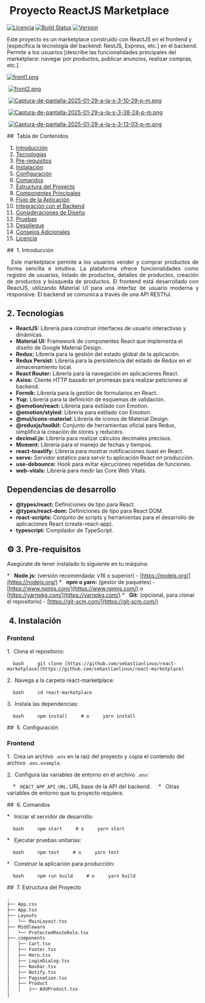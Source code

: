 # ️ Proyecto ReactJS Marketplace

[![Licencia](https://img.shields.io/badge/License-MIT-blue.svg)](https://opensource.org/licenses/MIT)
[![Build Status](https://img.shields.io/badge/Build-Passing-brightgreen.svg)](https://your-website.com/build)
[![Version](https://img.shields.io/badge/Version-1.0.0-orange.svg)](https://your-website.com/version)

Este proyecto es un marketplace construido con ReactJS en el frontend y [especifica la tecnología del backend: NestJS, Express, etc.] en el backend. Permite a los usuarios [describe las funcionalidades principales del marketplace: navegar por productos, publicar anuncios, realizar compras, etc.].

[![front1.png](https://i.postimg.cc/cHrsXbQW/front1.png)](https://postimg.cc/hzRWGMyZ)

 [![front2.png](https://i.postimg.cc/yx0CG4xM/front2.png)](https://postimg.cc/JH7FyFbx)

 [![Captura-de-pantalla-2025-01-29-a-la-s-3-10-29-p-m.png](https://i.postimg.cc/Kj78Cs8H/Captura-de-pantalla-2025-01-29-a-la-s-3-10-29-p-m.png)](https://postimg.cc/MfTwQ5R7)

 [![Captura-de-pantalla-2025-01-29-a-la-s-3-38-24-p-m.png](https://i.postimg.cc/J7y6jDTv/Captura-de-pantalla-2025-01-29-a-la-s-3-38-24-p-m.png)](https://postimg.cc/MXSmSTJm)

 [![Captura-de-pantalla-2025-01-29-a-la-s-3-13-03-p-m.png](https://i.postimg.cc/0yY0c8vY/Captura-de-pantalla-2025-01-29-a-la-s-3-13-03-p-m.png)](https://postimg.cc/mPr9rWtk)

##  Tabla de Contenidos

1. [Introducción](#1-introducción)
2. [Tecnologías](#2-tecnologías)
3. [Pre-requisitos](#3-pre-requisitos)
4. [Instalación](#4-instalación)
5. [Configuración](#5-configuración)
6. [Comandos](#6-comandos)
7. [Estructura del Proyecto](#7-estructura-del-proyecto)
8. [Componentes Principales](#8-componentes-principales)
9. [Flujo de la Aplicación](#9-flujo-de-la-aplicación)
10. [Integración con el Backend](#10-integración-con-el-backend)
11. [Consideraciones de Diseño](#11-consideraciones-de-diseño)
12. [Pruebas](#12-pruebas)
13. [Despliegue](#13-despliegue)
14. [Consejos Adicionales](#14-consejos-adicionales)
15. [Licencia](#15-licencia)

##  1. Introducción <a name="1-introducción"></a>

<p align="justify">
  Este marketplace permite a los usuarios vender y comprar productos de forma sencilla e intuitiva. La plataforma ofrece funcionalidades como registro de usuarios, listado de productos, detalles de productos, creación de productos y búsqueda de productos. El frontend está desarrollado con ReactJS, utilizando Material UI para una interfaz de usuario moderna y responsive. El backend se comunica a través de una API RESTful.
</p>

## 2. Tecnologías <a name="2-tecnologías"></a>

*   **ReactJS:** Librería para construir interfaces de usuario interactivas y dinámicas.
*   **Material UI:** Framework de componentes React que implementa el diseño de Google Material Design.
*   **Redux:** Librería para la gestión del estado global de la aplicación.
*   **Redux Persist:** Librería para la persistencia del estado de Redux en el almacenamiento local.
*   **React Router:** Librería para la navegación en aplicaciones React.
*   **Axios:** Cliente HTTP basado en promesas para realizar peticiones al backend.
*   **Formik:** Librería para la gestión de formularios en React.
*   **Yup:** Librería para la definición de esquemas de validación.
*   **@emotion/react:** Librería para estilado con Emotion.
*   **@emotion/styled:** Librería para estilado con Emotion.
*   **@mui/icons-material:** Librería de iconos de Material Design.
*   **@reduxjs/toolkit:** Conjunto de herramientas oficial para Redux, simplifica la creación de stores y reducers.
*   **decimal.js:** Librería para realizar cálculos decimales precisos.
*   **Moment:** Librería para el manejo de fechas y tiempos.
*   **react-toastify:** Librería para mostrar notificaciones toast en React.
*   **serve:** Servidor estático para servir tu aplicación React en producción.
*   **use-debounce:** Hook para evitar ejecuciones repetidas de funciones.
*   **web-vitals:** Librería para medir las Core Web Vitals.

## Dependencias de desarrollo

*   **@types/react:** Definiciones de tipo para React.
*   **@types/react-dom:** Definiciones de tipo para React DOM.
*   **react-scripts:** Conjunto de scripts y herramientas para el desarrollo de aplicaciones React (create-react-app).
*   **typescript:** Compilador de TypeScript.

## ⚙️ 3. Pre-requisitos <a name="3-pre-requisitos"></a>

Asegúrate de tener instalado lo siguiente en tu máquina:

*   **Node.js:** (versión recomendada: v16 o superior) - [https://nodejs.org/](https://nodejs.org/)
*   **npm o yarn:** (gestor de paquetes) - [https://www.npmjs.com/](https://www.npmjs.com/) o [https://yarnpkg.com/](https://yarnpkg.com/)
*   **Git:** (opcional, para clonar el repositorio) - [https://git-scm.com/](https://git-scm.com/)

## ️ 4. Instalación <a name="4-instalación"></a>

### Frontend

1.  Clona el repositorio:

    ```bash
    git clone [https://github.com/sebastianlinux/react-marketplace](https://github.com/sebastianlinux/react-marketplace)
    ```

2.  Navega a la carpeta react-marketplace:

    ```bash
    cd react-marketplace
    ```

3.  Instala las dependencias:

    ```bash
    npm install
    # o
    yarn install
    ```

##  5. Configuración <a name="5-configuración"></a>

### Frontend

1.  Crea un archivo `.env` en la raíz del proyecto y copia el contenido del archivo `.env.example`.

2.  Configura las variables de entorno en el archivo `.env`:

    *   `REACT_APP_API_URL`: URL base de la API del backend.
    *   Otras variables de entorno que tu proyecto requiera.

##  6. Comandos <a name="6-comandos"></a>

*   Iniciar el servidor de desarrollo:

    ```bash
    npm start
    # o
    yarn start
    ```

*   Ejecutar pruebas unitarias:

    ```bash
    npm test
    # o
    yarn test
    ```

*   Construir la aplicación para producción:

    ```bash
    npm run build
    # o
    yarn build
    ```

##  7. Estructura del Proyecto <a name="7-estructura-del-proyecto"></a>

```markdown
.
├── App.css
├── App.tsx
├── Layouts
│   └── MainLayout.tsx
├── Middleware
│   └── ProtectedRouteRole.tsx
├── components
│   ├── Cart.tsx
│   ├── Footer.tsx
│   ├── Hero.tsx
│   ├── LoginDialog.tsx
│   ├── Navbar.tsx
│   ├── Notify.tsx
│   ├── Pagination.tsx
│   ├── Product
│   │   ├── AddProduct.tsx
│